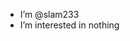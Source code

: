 -  I’m @slam233
-  I’m interested in nothing
<!---
slam233/slam233 is a ✨ special ✨ repository because its `README.md` (this file) appears on your GitHub profile.
You can click the Preview link to take a look at your changes.
--->
